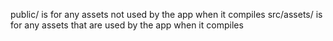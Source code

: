 public/ is for any assets not used by the app when it compiles
src/assets/ is for any assets that are used by the app when it compiles